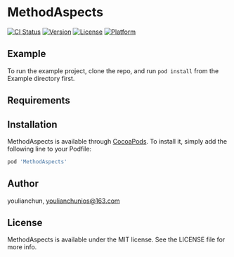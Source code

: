 # MethodAspects

[![CI Status](https://img.shields.io/travis/youlianchun/MethodAspects.svg?style=flat)](https://travis-ci.org/youlianchun/MethodAspects)
[![Version](https://img.shields.io/cocoapods/v/MethodAspects.svg?style=flat)](https://cocoapods.org/pods/MethodAspects)
[![License](https://img.shields.io/cocoapods/l/MethodAspects.svg?style=flat)](https://cocoapods.org/pods/MethodAspects)
[![Platform](https://img.shields.io/cocoapods/p/MethodAspects.svg?style=flat)](https://cocoapods.org/pods/MethodAspects)

## Example

To run the example project, clone the repo, and run `pod install` from the Example directory first.

## Requirements

## Installation

MethodAspects is available through [CocoaPods](https://cocoapods.org). To install
it, simply add the following line to your Podfile:

```ruby
pod 'MethodAspects'
```

## Author

youlianchun, youlianchunios@163.com

## License

MethodAspects is available under the MIT license. See the LICENSE file for more info.
